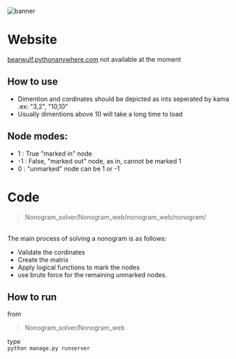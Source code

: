 ![banner](https://user-images.githubusercontent.com/71436829/132109244-f473aa7b-1a6a-444d-baef-9d9cc101484c.png)
# Website

[bearwulf.pythonanywhere.com](http://bearwulf.pythonanywhere.com)
not available at the moment
## How to use
- Dimention and cordinates should be depicted as ints seperated by kama
.ex: "3,2", "10,10"
- Usually dimentions above 10 will take a long time to load 
## Node modes:
-  1 : True "marked in" node 
- -1 : False, "marked out" node, as in, cannot be marked 1
-  0 : "unmarked" node can be 1 or -1
# Code
> Nonogram_solver/Nonogram_web/nonogram_web/nonogram/

<br/>The main process of solving a nonogram is as follows:
- Validate the cordinates
- Create the matrix
- Apply logical functions to mark the nodes 
- use brute force for the remaining unmarked nodes.
## How to run 
from
> Nonogram_solver/Nonogram_web

type <br/>
```python manage.py runserver```
